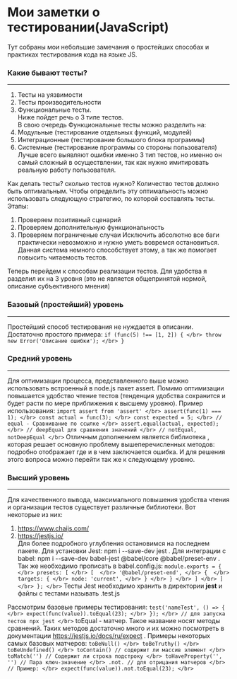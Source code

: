 # Мои заметки о тестировании(JavaScript)

Тут собраны мои небольшие замечания о простейших способах и практиках тестирования кода на языке JS.

### Какие бывают тесты?
------------------------------------
1. Тесты на уязвимости
2. Тесты производительности
3. Функциональные тесты. </br>
Ниже пойдет речь о 3 типе тестов. </br>
В свою очередь Функциональные тесты можно разделить на:
  1. Модульные (тестирование отдельных функций, модулей)
  2. Интеграционные (тестирование большого блока программы)
  3. Системные (тестирование программы со стороны пользователя) </br>
Лучше всего выявляют ошибки именно 3 тип тестов, но именно он самый сложный в осуществлении, так как нужно имитировать реальную работу пользователя.

Как делать тесты? сколько тестов нужно?
Количество тестов должно быть оптимальным. Чтобы определить эту оптимальность можно использовать следующую стратегию, по которой составлять тесты. Этапы:
1. Проверяем позитивный сценарий
2. Проверяем дополнительную функциональность
3. Проверяем пограниченые случаи
Исключить абсолютно все баги практически невозможно и нужно уметь вовремся остановиться. Данная система немного способствует этому, а так же помогает повысить читаемость тестов. 

Теперь перейдем к способам реализации тестов. Для удобства я разделил их на 3 уровня (это не является общепринятой нормой, описание субъективного мнения)

### Базовый (простейший) уровень
------------------------------------
Простейший способ тестирования не нуждается в описании. Достаточно простого примера:
`
if (func(5) !== [1, 2]) { </br>
  throw new Error('Описание ошибки'); </br>
}
`
### Средний уровень
------------------------------------
Для оптимизации процесса, представленного выше можно использовать встроенный в node.js пакет assert.
Помимо оптимизации повышается удобство чтение тестов (тенденция удобства сохранится и будет расти по мере приближения к высшему уровню).
Пример использования:
`
import assert from 'assert' </br>
assert(func(1) === 1); </br>
const actual = func(3); </br>
const expected = 5; </br>
// equal - Сравнивание по ссылке </br>
assert.equal(actual, expected); </br>
// deepEqual для сравнения значений </br>
// notEqual, notDeepEqual </br>
`
Отличным дополнением является библиотека <power-assets>, которая решает основную проблему вышеперечисленных методов: <power-assets> подробно отображает где и в чем заключается ошибка.
И для решения этого вопроса можно перейти так же к следующему уровню.

### Высший уровень
------------------------------------
Для качественного вывода, максимального повышения удобства чтения и организации тестов существует различные библиотеки. 
Вот некоторые из них:
1. https://www.chaijs.com/
2. https://jestjs.io/ </br>
Для более подробного углубления остановимся на последнем пакете.
Для установки Jest: npm i --save-dev jest .
Для интеграции с babel: npm i --save-dev babel-jest @babel/core @babel/preset-env .
Так же необходимо прописать в babel.config.js:
`
module.exports = { </br>
  presets: [ </br>
    [  </br>
      '@babel/preset-end', </br>
      {  </br>
        targets: { </br>
          node: 'current', </br>
        } </br>
      } </br>
    ] </br>
  ] </br>
}; </br>
`
Тесты Jest необходимо хранить в директории __jest__ и файлы с тестами называть <name>.test.js

Рассмотрим базовые примеры тестирования:
`
test('nameTest', () => { </br>
  expect(func(value)).toEqual(23); </br>
}); </br>
// для запуска тестов npx jest </br>
`
toEqual - матчер. Такое название носят методы сравнений. Таких методов достаточно много и их можно посмотреть в документации https://jestjs.io/docs/ru/expect .
Примеры некоторых самых базовых матчеров:
`
toBeNull() </br>
toBeTruthy() </br>
toBeUndefined() </br>
toContain() // содержит ли массив элемент </br>
toMatch('') // Содержит ли строка подстроку </br>
toHaveProperty('', '') // Пара ключ-значение </br>
.not. // для отрицания матчеров </br>
// Пример: </br>
expect(func(value)).not.toEqual(23); </br>
`